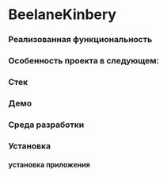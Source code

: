 # BeelaneKinbery

### Реализованная функциональность

 ### Особенность проекта в следующем:

 ### Стек
   <Python>
   <Django Rest Framework (nginx, gunicorn)>
   <postgresql> 
   <C++>
   <Android SDK>

### Демо

### Среда разработки

### Установка

#### установка приложения 


